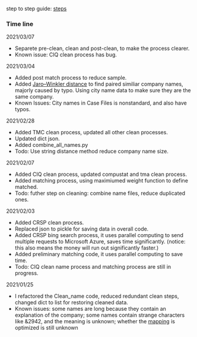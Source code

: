 step to step guide: [steps](https://github.com/FutureMathematician/TMA_match/blob/main/steps.md)


### Time line

2021/03/07
- Separete pre-clean, clean and post-clean, to make the process clearer.
- Known issue: CIQ clean process has bug.

2021/03/04
- Added post match process to reduce sample.
- Added [Jaro–Winkler distance](https://en.wikipedia.org/wiki/Jaro–Winkler_distance) to find paired similiar company names, majorly caused by typo. Using city name data to make sure they are the same company.
- Known Issues: City names in Case Files is nonstandard, and also have typos.

2021/02/28
- Added TMC clean process, updated all other clean processes.
- Updated dict json.
- Added combine_all_names.py
- Todo: Use string distance method reduce company name size.

2021/02/07
- Added CIQ clean process, updated compustat and tma clean process.
- Added matching process, using maximiumed weight function to define matched.
- Todo: futher step on cleaning: combine name files, reduce duplicated ones.

2021/02/03
- Added CRSP clean process.
- Replaced json to pickle for saving data in overall code.
- Added CRSP bing search process, it uses parallel computing to send multiple requests to Microsoft Azure, saves time significantly. (notice: this also means the money will run out significantly faster.)
- Added preliminary matching code, it uses parallel computing to save time.
- Todo: CIQ clean name process and matching process are still in progress.

2021/01/25
- I refactored the Clean_name code, reduced redundant clean steps, changed dict to list for restoring cleaned data.
- Known issues: some names are long because they contain an explanation of the company; some names contain strange characters like &2942, and the meaning is unknown; whether the [mapping](https://github.com/FutureMathematician/TMA_match/blob/main/Clean_name/dict_char_replace.json) is optimized is still unknown
